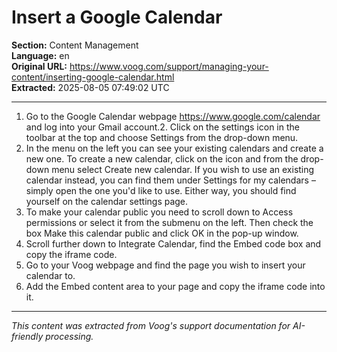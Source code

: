 # Insert a Google Calendar

**Section:** Content Management  
**Language:** en  
**Original URL:** https://www.voog.com/support/managing-your-content/inserting-google-calendar.html  
**Extracted:** 2025-08-05 07:49:02 UTC

---

1. Go to the Google Calendar webpage https://www.google.com/calendar and log into your Gmail account.2. Click on the settings icon in the toolbar at the top and choose Settings from the drop-down menu.
3. In the menu on the left you can see your existing calendars and create a new one. To create a new calendar, click on the  icon and from the drop-down menu select Create new calendar. If you wish to use an existing calendar instead, you can find them under Settings for my calendars – simply open the one you'd like to use. Either way, you should find yourself on the calendar settings page.
4. To make your calendar public you need to scroll down to Access permissions or select it from the submenu on the left. Then check the box Make this calendar public and click OK in the pop-up window.
5. Scroll further down to Integrate Calendar, find the Embed code box and copy the iframe code.
6. Go to your Voog webpage and find the page you wish to insert your calendar to.
7. Add the Embed content area to your page and copy the iframe code into it.

---

*This content was extracted from Voog's support documentation for AI-friendly processing.*
